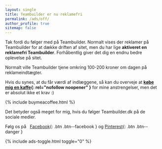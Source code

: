 ```yaml
---
layout: single
title: Teambuilder er nu reklamefri
permalink: /ads/off/
author_profile: true
sitemap: false
---
```


Tak fordi du følger med på Teambuilder. Normalt vises der reklamer på Teambuilder for at dække driften af sitet, men du har lige **aktiveret en reklamefri Teambuilder**. Forhåbentlig giver det dig en endnu bedre oplevelse på sitet.

Normalt ville Teambuilder tjene omkring 100-200 kroner om dagen på reklameindtægter.

Hvis du synes, at du får værdi af indlæggene, så kan du overveje at **[købe mig en kaffe](https://www.buymeacoffee.com/lsolesen/){: rel="nofollow noopener" }** for mine anstrengelser, men det er absolut ikke et krav :)

{% include buymeacoffee.html %}

Det betyder også meget for mig, hvis du følger Teambuilder.dk på de sociale medier.

Følg os på &nbsp; [<i class="fab fa-facebook-f"></i> Facebook](https://www.facebook.com/teambuilderdk/){: .btn .btn--facebook } og [<i class="fab fa-pinterest"></i> Pinterest](https://www.pinterest.com/teambuilderdk/){: .btn .btn--danger }

{% include ads-toggle.html toggle="0" %}
